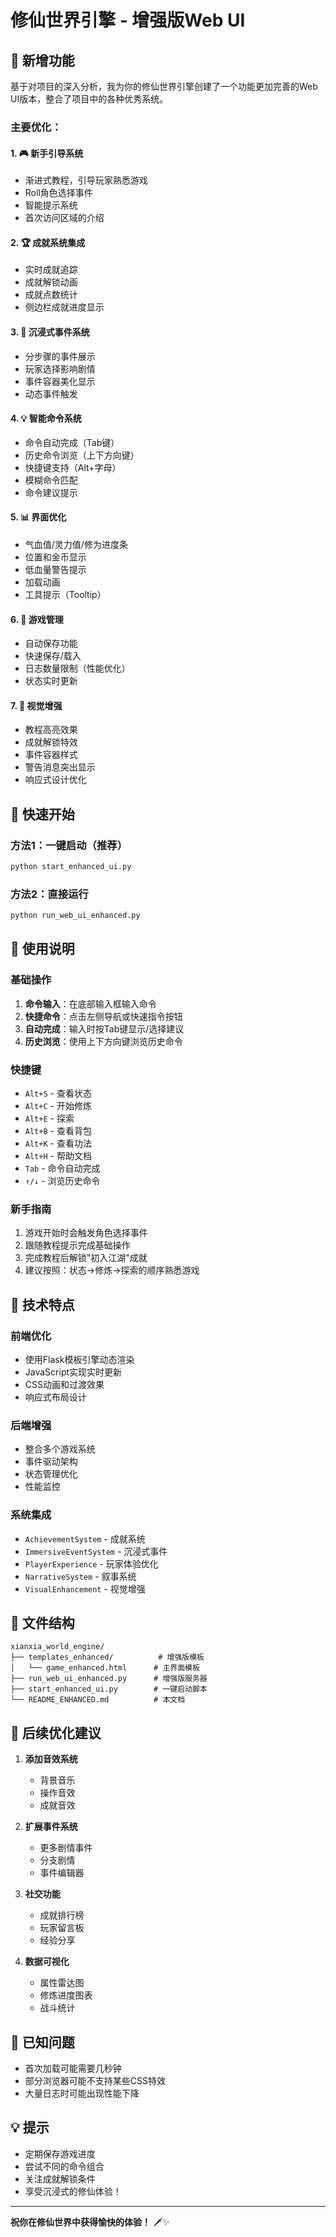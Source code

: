 # 修仙世界引擎 - 增强版Web UI

## 🌟 新增功能

基于对项目的深入分析，我为你的修仙世界引擎创建了一个功能更加完善的Web UI版本，整合了项目中的各种优秀系统。

### 主要优化：

#### 1. 🎮 **新手引导系统**
- 渐进式教程，引导玩家熟悉游戏
- Roll角色选择事件
- 智能提示系统
- 首次访问区域的介绍

#### 2. 🏆 **成就系统集成**
- 实时成就追踪
- 成就解锁动画
- 成就点数统计
- 侧边栏成就进度显示

#### 3. 📖 **沉浸式事件系统**
- 分步骤的事件展示
- 玩家选择影响剧情
- 事件容器美化显示
- 动态事件触发

#### 4. 💡 **智能命令系统**
- 命令自动完成（Tab键）
- 历史命令浏览（上下方向键）
- 快捷键支持（Alt+字母）
- 模糊命令匹配
- 命令建议提示

#### 5. 📊 **界面优化**
- 气血值/灵力值/修为进度条
- 位置和金币显示
- 低血量警告提示
- 加载动画
- 工具提示（Tooltip）

#### 6. 💾 **游戏管理**
- 自动保存功能
- 快速保存/载入
- 日志数量限制（性能优化）
- 状态实时更新

#### 7. 🎨 **视觉增强**
- 教程高亮效果
- 成就解锁特效
- 事件容器样式
- 警告消息突出显示
- 响应式设计优化

## 🚀 快速开始

### 方法1：一键启动（推荐）
```bash
python start_enhanced_ui.py
```

### 方法2：直接运行
```bash
python run_web_ui_enhanced.py
```

## 📝 使用说明

### 基础操作
1. **命令输入**：在底部输入框输入命令
2. **快捷命令**：点击左侧导航或快速指令按钮
3. **自动完成**：输入时按Tab键显示/选择建议
4. **历史浏览**：使用上下方向键浏览历史命令

### 快捷键
- `Alt+S` - 查看状态
- `Alt+C` - 开始修炼
- `Alt+E` - 探索
- `Alt+B` - 查看背包
- `Alt+K` - 查看功法
- `Alt+H` - 帮助文档
- `Tab` - 命令自动完成
- `↑/↓` - 浏览历史命令

### 新手指南
1. 游戏开始时会触发角色选择事件
2. 跟随教程提示完成基础操作
3. 完成教程后解锁"初入江湖"成就
4. 建议按照：状态→修炼→探索的顺序熟悉游戏

## 🔧 技术特点

### 前端优化
- 使用Flask模板引擎动态渲染
- JavaScript实现实时更新
- CSS动画和过渡效果
- 响应式布局设计

### 后端增强
- 整合多个游戏系统
- 事件驱动架构
- 状态管理优化
- 性能监控

### 系统集成
- `AchievementSystem` - 成就系统
- `ImmersiveEventSystem` - 沉浸式事件
- `PlayerExperience` - 玩家体验优化
- `NarrativeSystem` - 叙事系统
- `VisualEnhancement` - 视觉增强

## 📁 文件结构

```
xianxia_world_engine/
├── templates_enhanced/          # 增强版模板
│   └── game_enhanced.html      # 主界面模板
├── run_web_ui_enhanced.py      # 增强版服务器
├── start_enhanced_ui.py        # 一键启动脚本
└── README_ENHANCED.md          # 本文档
```

## 🎯 后续优化建议

1. **添加音效系统**
   - 背景音乐
   - 操作音效
   - 成就音效

2. **扩展事件系统**
   - 更多剧情事件
   - 分支剧情
   - 事件编辑器

3. **社交功能**
   - 成就排行榜
   - 玩家留言板
   - 经验分享

4. **数据可视化**
   - 属性雷达图
   - 修炼进度图表
   - 战斗统计

## 🐛 已知问题

- 首次加载可能需要几秒钟
- 部分浏览器可能不支持某些CSS特效
- 大量日志时可能出现性能下降

## 💡 提示

- 定期保存游戏进度
- 尝试不同的命令组合
- 关注成就解锁条件
- 享受沉浸式的修仙体验！

---

**祝你在修仙世界中获得愉快的体验！** 🗡️✨
